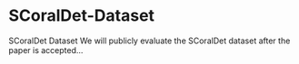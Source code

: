 # SCoralDet-Dataset
SCoralDet Dataset
We will publicly evaluate the SCoralDet dataset after the paper is accepted...
